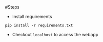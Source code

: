 #Steps
 - Install requirements
 ```
 pip install -r requirements.txt
 ```
 - Checkout `localhost` to access the webapp
